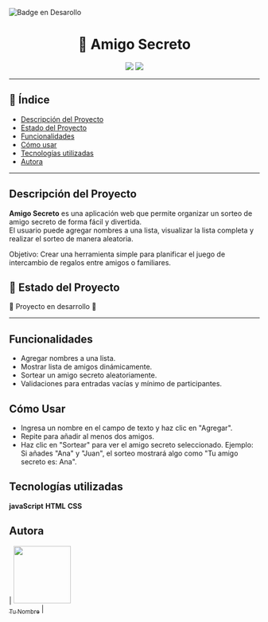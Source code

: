 ![Badge en Desarollo](https://img.shields.io/badge/STATUS-EN%20DESAROLLO-green) 
<h1 align="center">🎁 Amigo Secreto</h1>
<p align="center">
  
<p align="center">
  <img src="https://img.shields.io/badge/STATUS-EN%20DESARROLLO-green">
  <img src="https://img.shields.io/github/stars/tu-usuario?style=social">
</p>

---

## 📑 Índice
- [Descripción del Proyecto](#descripción-del-proyecto)
- [Estado del Proyecto](#estado-del-proyecto)
- [Funcionalidades](#funcionalidades)
- [Cómo usar](#cómo-usar)
- [Tecnologías utilizadas](#tecnologías-utilizadas)
- [Autora](#autora)

---

##  Descripción del Proyecto
**Amigo Secreto** es una aplicación web que permite organizar un sorteo de amigo secreto de forma fácil y divertida.  
El usuario puede agregar nombres a una lista, visualizar la lista completa y realizar el sorteo de manera aleatoria.  

Objetivo: Crear una herramienta simple para planificar el juego de intercambio de regalos entre amigos o familiares.  


## 🚧 Estado del Proyecto
:construction: Proyecto en desarrollo :construction:

---

## Funcionalidades
- Agregar nombres a una lista.
- Mostrar lista de amigos dinámicamente.
- Sortear un amigo secreto aleatoriamente.
- Validaciones para entradas vacías y mínimo de participantes.

## Cómo Usar
- Ingresa un nombre en el campo de texto y haz clic en "Agregar".
- Repite para añadir al menos dos amigos.
- Haz clic en "Sortear" para ver el amigo secreto seleccionado.
Ejemplo: Si añades "Ana" y "Juan", el sorteo mostrará algo como "Tu amigo secreto es: Ana".
   
## Tecnologías utilizadas
**javaScript**
**HTML**
**CSS**

## Autora
| [<img src="https://avatars.githubusercontent.com/u/taaatii?v=4" width=115><br><sub>Tu Nombre</sub>](https://github.com/taaatii) |

